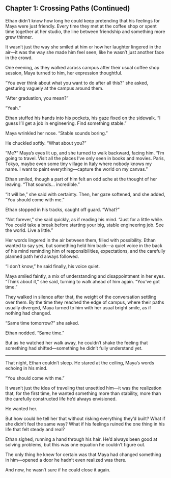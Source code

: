 ## Chapter 1: Crossing Paths (Continued)  

Ethan didn’t know how long he could keep pretending that his feelings for Maya were just friendly. Every time they met at the coffee shop or spent time together at her studio, the line between friendship and something more grew thinner.  

It wasn’t just the way she smiled at him or how her laughter lingered in the air—it was the way she made him feel seen, like he wasn’t just another face in the crowd.  

One evening, as they walked across campus after their usual coffee shop session, Maya turned to him, her expression thoughtful.  

“You ever think about what you want to do after all this?” she asked, gesturing vaguely at the campus around them.  

“After graduation, you mean?”  

“Yeah.”  

Ethan stuffed his hands into his pockets, his gaze fixed on the sidewalk. “I guess I’ll get a job in engineering. Find something stable.”  

Maya wrinkled her nose. “Stable sounds boring.”  

He chuckled softly. “What about you?”  

“Me?” Maya’s eyes lit up, and she turned to walk backward, facing him. “I’m going to travel. Visit all the places I’ve only seen in books and movies. Paris, Tokyo, maybe even some tiny village in Italy where nobody knows my name. I want to paint everything—capture the world on my canvas.”  

Ethan smiled, though a part of him felt an odd ache at the thought of her leaving. “That sounds… incredible.”  

“It will be,” she said with certainty. Then, her gaze softened, and she added, “You should come with me.”  

Ethan stopped in his tracks, caught off guard. “What?”  

“Not forever,” she said quickly, as if reading his mind. “Just for a little while. You could take a break before starting your big, stable engineering job. See the world. Live a little.”  

Her words lingered in the air between them, filled with possibility. Ethan wanted to say yes, but something held him back—a quiet voice in the back of his mind reminding him of responsibilities, expectations, and the carefully planned path he’d always followed.  

“I don’t know,” he said finally, his voice quiet.  

Maya smiled faintly, a mix of understanding and disappointment in her eyes. “Think about it,” she said, turning to walk ahead of him again. “You’ve got time.”  

They walked in silence after that, the weight of the conversation settling over them. By the time they reached the edge of campus, where their paths usually diverged, Maya turned to him with her usual bright smile, as if nothing had changed.  

“Same time tomorrow?” she asked.  

Ethan nodded. “Same time.”  

But as he watched her walk away, he couldn’t shake the feeling that something had shifted—something he didn’t fully understand yet.  

---

That night, Ethan couldn’t sleep. He stared at the ceiling, Maya’s words echoing in his mind.  

“You should come with me.”  

It wasn’t just the idea of traveling that unsettled him—it was the realization that, for the first time, he wanted something more than stability, more than the carefully constructed life he’d always envisioned.  

He wanted her.  

But how could he tell her that without risking everything they’d built? What if she didn’t feel the same way? What if his feelings ruined the one thing in his life that felt steady and real?  

Ethan sighed, running a hand through his hair. He’d always been good at solving problems, but this was one equation he couldn’t figure out.  

The only thing he knew for certain was that Maya had changed something in him—opened a door he hadn’t even realized was there.  

And now, he wasn’t sure if he could close it again.  
